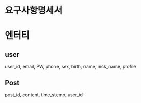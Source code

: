 # 요구사항명세서


# 엔터티 
## user
user_id, email, PW, phone, sex, birth, name, nick_name, profile
## Post
post_id, content, time_stemp, user_id


 
